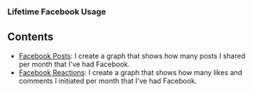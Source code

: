 ### Lifetime Facebook Usage

## Contents
* [Facebook Posts](Python/Facebook/facebook_posts.py): I create a graph that shows how many posts I shared per month that I've had Facebook.
* [Facebook Reactions](Python/Facebook/facebook_reactions.py):  I create a graph that shows how many likes and comments I initiated per month that I've had Facebook.
